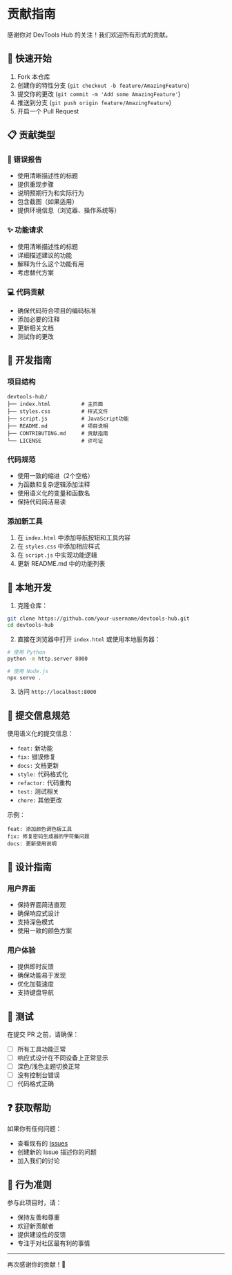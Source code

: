 # 贡献指南

感谢你对 DevTools Hub 的关注！我们欢迎所有形式的贡献。

## 🚀 快速开始

1. Fork 本仓库
2. 创建你的特性分支 (`git checkout -b feature/AmazingFeature`)
3. 提交你的更改 (`git commit -m 'Add some AmazingFeature'`)
4. 推送到分支 (`git push origin feature/AmazingFeature`)
5. 开启一个 Pull Request

## 📋 贡献类型

### 🐛 错误报告
- 使用清晰描述性的标题
- 提供重现步骤
- 说明预期行为和实际行为
- 包含截图（如果适用）
- 提供环境信息（浏览器、操作系统等）

### ✨ 功能请求
- 使用清晰描述性的标题
- 详细描述建议的功能
- 解释为什么这个功能有用
- 考虑替代方案

### 💻 代码贡献
- 确保代码符合项目的编码标准
- 添加必要的注释
- 更新相关文档
- 测试你的更改

## 🎯 开发指南

### 项目结构
```
devtools-hub/
├── index.html          # 主页面
├── styles.css          # 样式文件
├── script.js           # JavaScript功能
├── README.md           # 项目说明
├── CONTRIBUTING.md     # 贡献指南
└── LICENSE             # 许可证
```

### 代码规范
- 使用一致的缩进（2个空格）
- 为函数和复杂逻辑添加注释
- 使用语义化的变量和函数名
- 保持代码简洁易读

### 添加新工具
1. 在 `index.html` 中添加导航按钮和工具内容
2. 在 `styles.css` 中添加相应样式
3. 在 `script.js` 中实现功能逻辑
4. 更新 README.md 中的功能列表

## 🔧 本地开发

1. 克隆仓库：
```bash
git clone https://github.com/your-username/devtools-hub.git
cd devtools-hub
```

2. 直接在浏览器中打开 `index.html` 或使用本地服务器：
```bash
# 使用 Python
python -m http.server 8000

# 使用 Node.js
npx serve .
```

3. 访问 `http://localhost:8000`

## 📝 提交信息规范

使用语义化的提交信息：

- `feat:` 新功能
- `fix:` 错误修复
- `docs:` 文档更新
- `style:` 代码格式化
- `refactor:` 代码重构
- `test:` 测试相关
- `chore:` 其他更改

示例：
```
feat: 添加颜色调色板工具
fix: 修复密码生成器的字符集问题
docs: 更新使用说明
```

## 🎨 设计指南

### 用户界面
- 保持界面简洁直观
- 确保响应式设计
- 支持深色模式
- 使用一致的颜色方案

### 用户体验
- 提供即时反馈
- 确保功能易于发现
- 优化加载速度
- 支持键盘导航

## 🧪 测试

在提交 PR 之前，请确保：
- [ ] 所有工具功能正常
- [ ] 响应式设计在不同设备上正常显示
- [ ] 深色/浅色主题切换正常
- [ ] 没有控制台错误
- [ ] 代码格式正确

## ❓ 获取帮助

如果你有任何问题：
- 查看现有的 [Issues](https://github.com/your-username/devtools-hub/issues)
- 创建新的 Issue 描述你的问题
- 加入我们的讨论

## 📜 行为准则

参与此项目时，请：
- 保持友善和尊重
- 欢迎新贡献者
- 提供建设性的反馈
- 专注于对社区最有利的事情

---

再次感谢你的贡献！🙏